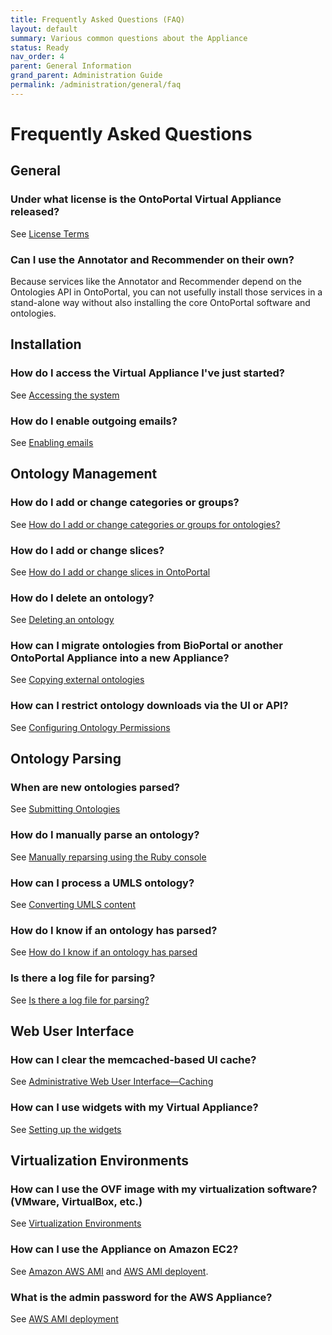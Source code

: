 ```yaml
---
title: Frequently Asked Questions (FAQ)
layout: default
summary: Various common questions about the Appliance
status: Ready
nav_order: 4
parent: General Information
grand_parent: Administration Guide
permalink: /administration/general/faq
---
```


# Frequently Asked Questions

## General

### Under what license is the OntoPortal Virtual Appliance released?

See [License Terms]({{site.baseurl}}/general/licensing/)

### Can I use the Annotator and Recommender on their own?

Because services like the Annotator and Recommender 
depend on the Ontologies API in OntoPortal, 
you can not usefully install those services in a stand-alone way 
without also installing the core OntoPortal software and ontologies.

## Installation

### How do I access the Virtual Appliance I've just started?

See [Accessing the system]({{site.baseurl}}/steps/initial_installation/#accessing-the-system)

### How do I enable outgoing emails?

See [Enabling emails]({{site.baseurl}}/steps/initial_configuration/#enabling-emails)

## Ontology Management

### How do I add or change categories or groups?

See [How do I add or change categories or groups for ontologies?]({{site.baseurl}}/ontologies/managing_ontologies/#how-do-i-add-or-change-categories-or-groups-for-ontologies)

### How do I add or change slices?

See [How do I add or change slices in OntoPortal]({{site.baseurl}}/ontologies/managing_ontologies/#how-do-i-add-or-change-slices-in-ontoportal)

### How do I delete an ontology?

See [Deleting an ontology]({{site.baseurl}}/ontologies/managing_ontologies/#deleting-an-ontology)

### How can I migrate ontologies from BioPortal or another OntoPortal Appliance into a new Appliance?

See [Copying external ontologies]({{site.baseurl}}/ontologies/copying_external_ontologies/)

### How can I restrict ontology downloads via the UI or API?

See [Configuring Ontology Permissions]({{site.baseurl}}/ontologies/configuring_ontology_permissions/)

## Ontology Parsing

### When are new ontologies parsed?

See [Submitting Ontologies]({{site.baseurl}}/ontologies/submitting_ontologies/)

### How do I manually parse an ontology?

See [Manually reparsing using the Ruby console]({{site.baseurl}}/ontologies/submitting_ontologies/#manually-reparsing-using-the-ruby-console)

### How can I process a UMLS ontology?

See [Converting UMLS content]({{site.baseurl}}/ontologies/handling_umls/#converting-umls-content)

### How do I know if an ontology has parsed?

See [How do I know if an ontology has parsed]({{site.baseurl}}/ontologies/submitting_ontologies/#how-do-i-know-if-an-ontology-has-parsed)

### Is there a log file for parsing?

See [Is there a log file for parsing?]({{site.baseurl}}/ontologies/submitting_ontologies/#is-there-a-log-file-for-parsing)


## Web User Interface

### How can I clear the memcached-based UI cache?

See [Administrative Web User Interface—Caching]({{site.baseurl}}/routine_operations/#caching)

### How can I use widgets with my Virtual Appliance?

See [Setting up the widgets]({{site.baseurl}}/steps/setting_up_tools/#setting-up-the-widgets)


## Virtualization Environments

### How can I use the OVF image with my virtualization software? (VMware, VirtualBox, etc.)

See [Virtualization Environments]({{site.baseurl}}/steps/virtualization_environments/)

### How can I use the Appliance on Amazon EC2?

See [Amazon AWS AMI]({{site.baseurl}}/steps/getting_started/#amazon-aws-ami) and 
[AWS AMI deployent]({{site.baseurl}}/steps/initial_installation/#aws-ami-deployment).

### What is the admin password for the AWS Appliance?

See [AWS AMI deployment]({{site.baseurl}}/steps/initial_installation/#aws-ami-deployment)

